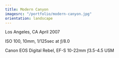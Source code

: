 ```yaml
---
title: Modern Canyon
imagesrc: "/portfolio/modern-canyon.jpg"
orientation: landscape
---
```


Los Angeles, CA April 2007

ISO 100, 10mm, 1/125sec at ƒ/8.0

Canon EOS Digital Rebel, EF-S 10-22mm ƒ3.5-4.5 USM
